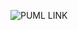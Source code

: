 ![PUML LINK](https://www.plantuml.com/plantuml/dpng/ZOz1QzH05CVF-px5e_TLDkTIsh8dtLObI0_YOJRp6iSaCs7cHLramIheqLi_ns8hADX-XiatyfdTXB0YcCCmR_w_5tx_uy3ASrEL06ou97n-jfZ6s_OwRk9D-q7ENt63xLNyBiEtzhgzQZzXl8q_vF9Hqhlsix0_ursyZpVn7kMo4UxBdqZ2hm0bNJAoGs_oLupQUChOE0iG2cDhvLM5cQjgPybooYjH49iPW7MQyE3mS4wXO5SV7HsW2gWBV0yeNny_gSahDZR7T1MOAhmmLhktuU72sEQTREtuySu5BV7K2qH-08PlaC4N9pPlIkKVfIy7OWtRSmrWB9E_L1dXOrejdV9w_7Rcca00VOJJgRW3TC_zqFkavD-GnzckOv1n9bQJVtOSkWbTTkYutabTboQJ1MTnz-jpYHwy3jksaybUptCAB2KbMCEawwOBSToA_AMPZ3IJ_zTCzZNdYjLI1UeTdxh0kQVqsMAigNjgVZhowynwnGJWcAnkgl8t)
